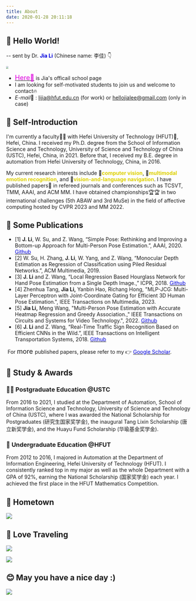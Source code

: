 ```yaml
---
title: About
date: 2020-01-28 20:11:18
---
```


## 👋 **Hello World!**

-- sent by Dr. <font color="#0000dd"> **Jia Li**</font>  (Chinese name: 李佳) 👇

<img src="https://cdn.jsdelivr.net/gh/hellojialee/PictureBed@master/img2bolg/202309110946262.jpg" style="zoom:40%;" />

- [<font size=4 color="#dd00dd">Here🎯</font>](http://faculty.hfut.edu.cn/lijia/zh_CN/index.htm)  is Jia's officail school page
- I am looking for self-motivated students to join us and welcome to contact🔥
- *E-mail*📧 :  <lijia@hfut.edu.cn> (for work) or  <hellojialee@gmail.com> (only in case)

## 🐔 **Self-Introduction**

I'm currently a faculty🧑‍🏫 with Hefei University of Technology (HFUT)🏫, Hefei, China. I received my Ph.D. degree from the School of Information Science and Technology, University of Science and Technology of China (USTC), Hefei, China, in 2021. Before that, I received my B.E. degree in automation from Hefei University of Technology, China, in 2016. 

My current research interests include 🔬<font color="#ddd00">**computer vision**</font>,  🔬<font color="#ddd00">**multimodal emotion recognition**</font>, and 🔬<font color="#ddd00">**vision-and-language navigation**</font>. I have published papers📑 in refereed journals and conferences such as TCSVT, TMM, AAAI, and ACM MM. I have obtained championships🏆🏆 in two international challenges  (5th ABAW and 3rd MuSe) in the field of affective computing hosted by CVPR 2023 and MM 2022. 

## 🧐 **Some Publications**

- [1] **J. Li**, W. Su, and Z. Wang, “Simple Pose: Rethinking and Improving a Bottom-up Approach for Multi-Person Pose Estimation.”, AAAI, 2020. [<font color="#0000dd"> Github</font>](https://github.com/hellojialee/Improved-Body-Parts)
- [2] W. Su, H. Zhang, **J. Li**, W. Yang, and Z. Wang, “Monocular Depth Estimation as Regression of Classification using Piled Residual Networks.”, ACM Multimedia, 2019.
- [3] **J. Li** and Z. Wang, “Local Regression Based Hourglass Network for Hand Pose Estimation from a Single Depth Image.,” ICPR, 2018. [<font color="#0000dd"> Github</font>](https://github.com/hellojialee/Hand-Pose-Estimation)
- [4] Zhenhua Tang, **Jia Li,** Yanbin Hao, Richang Hong, "MLP-JCG: Multi-Layer Perceptron with Joint-Coordinate Gating for Efficient 3D Human Pose Estimation.", IEEE Transactions on Multimedia, 2023.
- [5] **Jia Li,** Meng Wang, "Multi-Person Pose Estimation with Accurate Heatmap Regression and Greedy Association.," IEEE Transactions on Circuits and Systems for Video Technology.", 2022. [<font color="#0000dd"> Github</font>](https://github.com/hellojialee/OffsetGuided)
- [6] **J. Li** and Z. Wang, “Real-Time Traffic Sign Recognition Based on Efficient CNNs in the Wild.”, IEEE Transactions on Intelligent Transportation Systems, 2018. [<font color="#0000dd"> Github</font>](https://github.com/hellojialee/Traffic_Sign_Recognition_Efficient_CNNs)

​	For <font size=4> more </font> published papers, please refer to my 👉 [<font color="#0000dd"> Google Scholar</font>](https://scholar.google.com/citations?user=LVAnDxwAAAAJ).

## 🥇 **Study & Awards**

### 🧑‍🦲 **Postgraduate Education** @USTC

From 2016 to 2021, I studied at the Department of Automation, School of Information Science and Technology,  University of Science and Technology of China (USTC), where I was awarded the National Scholarship for Postgraduates (研究生国家奖学金), the inaugural Tang Lixin Scholarship (唐立新奖学金), and the Huayu Fund Scholarship (华瑜基金奖学金).

### 👱 **Undergraduate Education** @HFUT

From 2012 to 2016, I majored in Automation at the Department of Information Engineering, Hefei University of Technology (HFUT). I consistently ranked top in my major as well as the whole Department with a GPA of 92%, earning the National Scholarship (国家奖学金) each year. I achieved the first place in the HFUT Mathematics Competition.

## 👶 Hometown

![](https://cdn.jsdelivr.net/gh/hellojialee/PictureBed@master/img2bolg/20200514193705.jpg)

## 🌿 Love Traveling

![](https://cdn.jsdelivr.net/gh/hellojialee/PictureBed@master/img2bolg/20200127194624.jpeg)

![](https://cdn.jsdelivr.net/gh/hellojialee/PictureBed@master/img2bolg/20200514193424.jpg)

## 😊 May you have a nice day :)

![](https://cdn.jsdelivr.net/gh/hellojialee/PictureBed@master/img2bolg/20200514194910.jpg)

